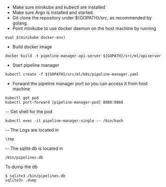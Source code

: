 - Make sure minikube and kubectl are installed
- Make sure Argo is installed and started.
- Git clone the repository under ${GOPATH}/src, as recommended by golang. 
- Point minikube to use docker daemon on the host machine by running 
```
eval $(minikube docker-env)
```
- Build docker image
```
docker build -t pipeline-manager-api-server ${GOPATH}/src/ml/apiserver
```
- Start pipeline manager
```
kubectl create -f ${GOPATH}/src/ml/k8s/pipeline-manager.yaml
```
- Forward the pipeline manager port so you can access it from host machine
```
kubectl get pod
kubectl port-forward [pipeline-manager-pod] 8888:8888
```
-- Get shell for the pod
```
kubectl exec -it pipeline-manager-single -- /bin/bash
```
-- The Logs are located in 
```
\tmp
```
-- The sqlite db is located in 
```
/bin/pipelines.db
```
To dump the db
```
$ sqlite3 /bin/pipelines.db
sqlite3> .dump
```
 